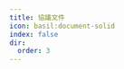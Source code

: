 ```yaml
---
title: 協議文件
icon: basil:document-solid
index: false
dir:
  order: 3
---
```


<Catalog base='/zh-tw/protocol/' />
